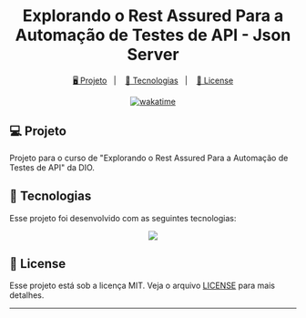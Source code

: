 <h1 align="center">
  Explorando o Rest Assured Para a Automação de Testes de API - Json Server
</h1>

<p align="center">
  <a href="#-projeto">🖥️ Projeto</a>&nbsp;&nbsp;&nbsp;|&nbsp;&nbsp;&nbsp;
  <a href="#-tecnologias">🚀 Tecnologias</a>&nbsp;&nbsp;&nbsp;|&nbsp;&nbsp;&nbsp;
  <a href="#-license">📝 License</a>
</p>

<p align="center">
    <a href="https://wakatime.com/badge/user/68660678-6b86-4b78-98df-f5f41a37e1bc/project/571623f4-2437-4280-8dda-2ad791df8c03"><img src="https://wakatime.com/badge/user/68660678-6b86-4b78-98df-f5f41a37e1bc/project/571623f4-2437-4280-8dda-2ad791df8c03.svg" alt="wakatime"></a>
</p>

## 💻 Projeto

Projeto para o curso de "Explorando o Rest Assured Para a Automação de Testes de API" da DIO.

## 🚀 Tecnologias

Esse projeto foi desenvolvido com as seguintes tecnologias:

<p align="center">
    <img src="https://img.shields.io/badge/java-%23ED8B00.svg?style=for-the-badge&logo=java&logoColor=white">
</p>

## 📝 License

Esse projeto está sob a licença MIT. Veja o arquivo [LICENSE](LICENSE) para mais detalhes.

---

